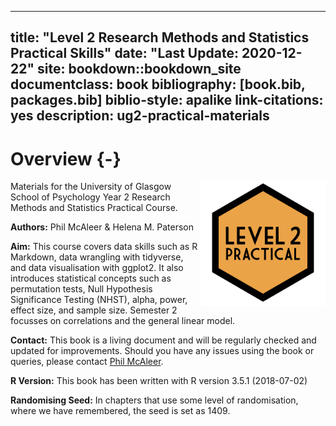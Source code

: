 
--- 
title: "Level 2 Research Methods and Statistics Practical Skills"
date: "Last Update: 2020-12-22"
site: bookdown::bookdown_site
documentclass: book
bibliography: [book.bib, packages.bib]
biblio-style: apalike
link-citations: yes
description: ug2-practical-materials
---



# Overview {-}

<img src="images/L2.png" style="width: 200px; float: right;">

Materials for the University of Glasgow School of Psychology Year 2 Research Methods and Statistics Practical Course. 

**Authors:** Phil McAleer & Helena M. Paterson

**Aim:** This course covers data skills such as R Markdown, data wrangling with tidyverse, and data visualisation with ggplot2. It also introduces statistical concepts such as permutation tests, Null Hypothesis Significance Testing (NHST), alpha, power, effect size, and sample size. Semester 2 focusses on correlations and the general linear model.

**Contact:** This book is a living document and will be regularly checked and updated for improvements. Should you have any issues using the book or queries, please contact [Phil McAleer](mailto:philip.mcaleer@glasgow.ac.uk).

**R Version:** This book has been written with R version 3.5.1 (2018-07-02)

**Randomising Seed:** In chapters that use some level of randomisation, where we have remembered, the seed is set as 1409.
